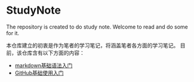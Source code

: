 # StudyNote
 The repository is created to do study note.
 Welcome to read and do some for it.

 本仓库建立的初衷是作为笔者的学习笔记，将涵盖笔者各方面的学习笔记。
 目前，该仓库含有以下方面的内容：
 * [markdown基础语法入门](https://github.com/liangcanxin/StudyNote/blob/master/markdown%E5%AD%A6%E4%B9%A0%E7%AC%94%E8%AE%B0.md)
 * [GitHub基础使用入门](https://github.com/liangcanxin/StudyNote/blob/master/GitHub%E5%AD%A6%E4%B9%A0%E7%AC%94%E8%AE%B0.md)

